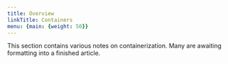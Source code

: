 ```yaml
---
title: Overview
linkTitle: Containers
menu: {main: {weight: 50}}
---
```


This section contains various notes on containerization. Many are awaiting formatting into a finished article.


